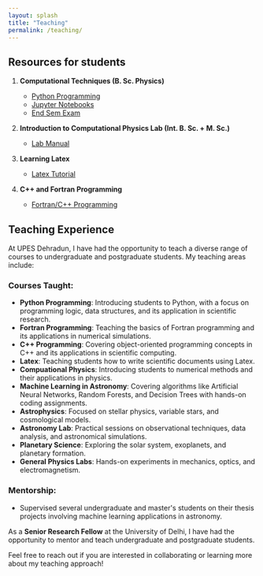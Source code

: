 ```yaml
---
layout: splash
title: "Teaching"
permalink: /teaching/
---
```


## Resources for students
1. **Computational Techniques (B. Sc. Physics)**
    - [Python Programming](resources/computational_techniques/python_notes.pdf)
    - [Jupyter Notebooks](resources/computational_techniques/python_notes.ipynb)
    - [End Sem Exam](resources/computational_techniques/end_term_project_instructions.pdf)

2. **Introduction to Computational Physics Lab (Int. B. Sc. + M. Sc.)**
    - [Lab Manual](resources/computational_physics_lab/lab_manual.pdf)

3. **Learning Latex**
    - [Latex Tutorial](resources/LearnLaTeX.pdf) 

4. **C++ and Fortran Programming**
    - [Fortran/C++ Programming](resources/computational_physics/Introduction_to_computational_physics_.pdf)

## Teaching Experience

At UPES Dehradun, I have had the opportunity to teach a diverse range of courses to undergraduate and postgraduate students. My teaching areas include:

### Courses Taught:
- **Python Programming**: Introducing students to Python, with a focus on programming logic, data structures, and its application in scientific research.
- **Fortran Programming**: Teaching the basics of Fortran programming and its applications in numerical simulations.
- **C++ Programming**: Covering object-oriented programming concepts in C++ and its applications in scientific computing.
- **Latex**: Teaching students how to write scientific documents using Latex.
- **Compuational Physics**: Introducing students to numerical methods and their applications in physics.
- **Machine Learning in Astronomy**: Covering algorithms like Artificial Neural Networks, Random Forests, and Decision Trees with hands-on coding assignments.
- **Astrophysics**: Focused on stellar physics, variable stars, and cosmological models.
- **Astronomy Lab**: Practical sessions on observational techniques, data analysis, and astronomical simulations.
- **Planetary Science**: Exploring the solar system, exoplanets, and planetary formation.
- **General Physics Labs**: Hands-on experiments in mechanics, optics, and electromagnetism.

### Mentorship:
- Supervised several undergraduate and master's students on their thesis projects involving machine learning applications in astronomy.


As a **Senior Research Fellow** at the University of Delhi, I have had the opportunity to mentor and teach undergraduate and postgraduate students.

Feel free to reach out if you are interested in collaborating or learning more about my teaching approach!
